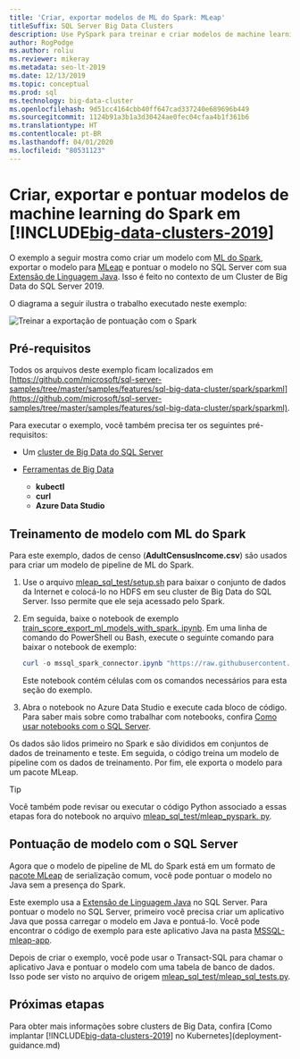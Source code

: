 ```yaml
---
title: 'Criar, exportar modelos de ML do Spark: MLeap'
titleSuffix: SQL Server Big Data Clusters
description: Use PySpark para treinar e criar modelos de machine learning com o Spark em Clusters de Big Data do SQL Server. Exporte com MLeap e, em seguida, pontue o modelo com Java no SQL Server.
author: RogPodge
ms.author: roliu
ms.reviewer: mikeray
ms.metadata: seo-lt-2019
ms.date: 12/13/2019
ms.topic: conceptual
ms.prod: sql
ms.technology: big-data-cluster
ms.openlocfilehash: 9d51cc4164cbb40ff647cad337240e689696b449
ms.sourcegitcommit: 1124b91a3b1a3d30424ae0fec04cfaa4b1f361b6
ms.translationtype: HT
ms.contentlocale: pt-BR
ms.lasthandoff: 04/01/2020
ms.locfileid: "80531123"
---
```

# <a name="create-export-and-score-spark-machine-learning-models-on-big-data-clusters-2019"></a>Criar, exportar e pontuar modelos de machine learning do Spark em [!INCLUDE[big-data-clusters-2019](../includes/ssbigdataclusters-ss-nover.md)]

O exemplo a seguir mostra como criar um modelo com [ML do Spark](https://spark.apache.org/docs/latest/ml-guide.html), exportar o modelo para [MLeap](http://mleap-docs.combust.ml/) e pontuar o modelo no SQL Server com sua [Extensão de Linguagem Java](../language-extensions/language-extensions-overview.md). Isso é feito no contexto de um Cluster de Big Data do SQL Server 2019.

O diagrama a seguir ilustra o trabalho executado neste exemplo:

![Treinar a exportação de pontuação com o Spark](./media/spark-create-machine-learning-model/train-score-export-with-spark.png)

## <a name="prerequisites"></a>Pré-requisitos

Todos os arquivos deste exemplo ficam localizados em [https://github.com/microsoft/sql-server-samples/tree/master/samples/features/sql-big-data-cluster/spark/sparkml](https://github.com/microsoft/sql-server-samples/tree/master/samples/features/sql-big-data-cluster/spark/sparkml).

Para executar o exemplo, você também precisa ter os seguintes pré-requisitos:

- Um [cluster de Big Data do SQL Server](deploy-get-started.md)

- [Ferramentas de Big Data](deploy-big-data-tools.md)
   - **kubectl**
   - **curl**
   - **Azure Data Studio**

## <a name="model-training-with-spark-ml"></a>Treinamento de modelo com ML do Spark

Para este exemplo, dados de censo (**AdultCensusIncome.csv**) são usados para criar um modelo de pipeline de ML do Spark.

1. Use o arquivo [mleap_sql_test/setup.sh](https://github.com/microsoft/sql-server-samples/blob/master/samples/features/sql-big-data-cluster/spark/sparkml/mleap_sql_test/setup.sh) para baixar o conjunto de dados da Internet e colocá-lo no HDFS em seu cluster de Big Data do SQL Server. Isso permite que ele seja acessado pelo Spark.

1. Em seguida, baixe o notebook de exemplo [train_score_export_ml_models_with_spark. ipynb](https://github.com/microsoft/sql-server-samples/blob/master/samples/features/sql-big-data-cluster/spark/sparkml/train_score_export_ml_models_with_spark.ipynb). Em uma linha de comando do PowerShell ou Bash, execute o seguinte comando para baixar o notebook de exemplo:

   ```PowerShell
   curl -o mssql_spark_connector.ipynb "https://raw.githubusercontent.com/microsoft/sql-server-samples/master/samples/features/sql-big-data-cluster/spark/sparkml/train_score_export_ml_models_with_spark.ipynb"
   ```

   Este notebook contém células com os comandos necessários para esta seção do exemplo.

1. Abra o notebook no Azure Data Studio e execute cada bloco de código. Para saber mais sobre como trabalhar com notebooks, confira [Como usar notebooks com o SQL Server](../azure-data-studio/notebooks-guidance.md).

Os dados são lidos primeiro no Spark e são divididos em conjuntos de dados de treinamento e teste. Em seguida, o código treina um modelo de pipeline com os dados de treinamento. Por fim, ele exporta o modelo para um pacote MLeap.

> [!TIP]
> Você também pode revisar ou executar o código Python associado a essas etapas fora do notebook no arquivo [mleap_sql_test/mleap_pyspark. py](https://github.com/microsoft/sql-server-samples/blob/master/samples/features/sql-big-data-cluster/spark/sparkml/mleap_sql_test/mleap_pyspark.py).

## <a name="model-scoring-with-sql-server"></a>Pontuação de modelo com o SQL Server

Agora que o modelo de pipeline de ML do Spark está em um formato de [pacote MLeap](http://mleap-docs.combust.ml/core-concepts/mleap-bundles.html) de serialização comum, você pode pontuar o modelo no Java sem a presença do Spark.

Este exemplo usa a [Extensão de Linguagem Java](../language-extensions/language-extensions-overview.md) no SQL Server. Para pontuar o modelo no SQL Server, primeiro você precisa criar um aplicativo Java que possa carregar o modelo em Java e pontuá-lo. Você pode encontrar o código de exemplo para este aplicativo Java na pasta [MSSQL-mleap-app](https://github.com/microsoft/sql-server-samples/blob/master/samples/features/sql-big-data-cluster/spark/sparkml/mssql-mleap-app).

Depois de criar o exemplo, você pode usar o Transact-SQL para chamar o aplicativo Java e pontuar o modelo com uma tabela de banco de dados. Isso pode ser visto no arquivo de origem [mleap_sql_test/mleap_sql_tests.py](https://github.com/microsoft/sql-server-samples/blob/master/samples/features/sql-big-data-cluster/spark/sparkml/mleap_sql_test/mleap_sql_tests.py).

## <a name="next-steps"></a>Próximas etapas

Para obter mais informações sobre clusters de Big Data, confira [Como implantar [!INCLUDE[big-data-clusters-2019](../includes/ssbigdataclusters-ss-nover.md)] no Kubernetes](deployment-guidance.md)
